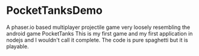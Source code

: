 # PocketTanksDemo
A phaser.io based multiplayer projectile game very loosely resembling the android game PocketTanks
This is my first game and my first application in nodejs and I wouldn't call it complete. The code is pure spaghetti but it is playable.

